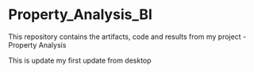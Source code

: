 # Property_Analysis_BI
This repository contains the artifacts, code and results from my project - Property Analysis

This is update my first update from desktop
